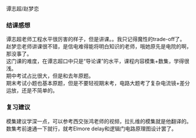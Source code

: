 谭志超/赵梦恋

### 结课感想
谭志超老师工程水平很厉害的样子，但是讲课。。我只记得魔性的trade-off了。   
赵梦恋老师讲课很不错，是信电难得能将明白知识的老师，哦她原先是电院的啊，那没事了。  
这门课的难度，在谭志超口中只是“导论课”的水平，课程内容模集+数集，学得很浅。  
期中考试占比很大，但是和去年原题。    
期末考试小题也基本原题，但是不要轻视期末考，电路大题考了复杂电流镜+差分运放，还是不简单的。
### 复习建议
模集建议学深一点，可以参考西交张鸿老师的视频，拉扎维的模集就是他翻译的。
数集考前速通一下就行，就考Elmore delay和逻辑门电路原理图设计罢了。
